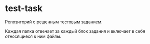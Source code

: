 # test-task
Репозиторий с решенным тестовым заданием.

Каждая папка отвечает за каждый блок задания и включает в себя относящиеся к ним файлы.
